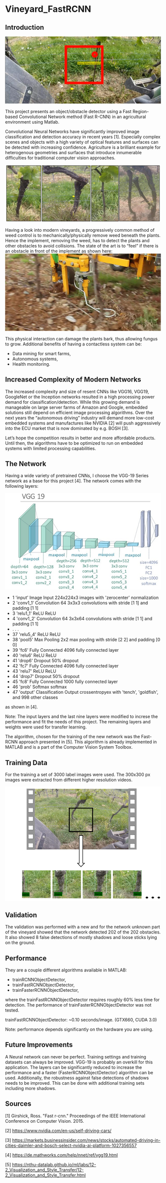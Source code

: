 # Vineyard_FastRCNN

## Introduction

![Image of Promo](/media/Promo.PNG)

This project presents an object/obstacle detector using a Fast Region-based Convolutional Network method (Fast R-CNN) in an agricultural environment using Matlab. 

Convolutional Neural Networks have significantly improved image classification and detection accuracy in recent years [1]. Especially complex scenes and objects with a high variety of optical features and surfaces can be detected with increasing confidence.  Agriculture is a brilliant example for heterogenous geometries and surfaces that introduce innumerable difficulties for traditional computer vision approaches.

![Image of plant_diversity.png](/media/plant_Diversity.PNG)

Having a look into modern vineyards, a progressively common method of weed control is to mechanically/physically remove weed beneath the plants. Hence the implement, removing the weed, has to detect the plants and other obstacles to avoid collisions. The state of the art is to “feel” if there is an obstacle in front of the implement as shown here:
![Image of contactSensor](/media/contactSensor.png)


This physical interaction can damage the plants bark, thus allowing fungus to grow. Additional benefits of having a contactless system can be:

* Data mining for smart farms,
* Autonomous systems,
* Health monitoring.

## Increased Complexity of Modern Networks

The increased complexity and size of resent CNNs like VGG16, VGG19, GoogleNet or the Inception networks resulted in a high processing power demand for classification/detection. While this growing demand is manageable on large server farms of Amazon and Google, embedded solutions still depend on efficient image processing algorithms. Over the next years the “autonomous driving” industry will demand more low-cost embedded systems and manufactures like NVIDIA [2] will push aggressively into the ECU market that is now dominated by e.g. BOSH [3]. 

Let’s hope the competition results in better and more affordable products.  Until then, the algorithms have to be optimized to run on embedded systems with limited processing capabilities.

## The Network

Having a wide variety of pretrained CNNs, I choose the VGG-19 Series network as a base for this project [4]. The network comes with the following layers:

![Image of vgg19.png](/media/vgg19.PNG)

* 1   'input'     Image Input             224x224x3 images with 'zerocenter' normalization
* 2   'conv1_1'   Convolution             64 3x3x3 convolutions with stride [1  1] and padding [1  1]
* 3   'relu1_1'   ReLU                    ReLU
* 4   'conv1_2'   Convolution             64 3x3x64 convolutions with stride [1  1] and padding [1  1]
* . . .
* 37   'relu5_4'   ReLU                    ReLU
* 38   'pool5'     Max Pooling             2x2 max pooling with stride [2  2] and padding [0  0]
* 39   'fc6'       Fully Connected         4096 fully connected layer
* 40   'relu6'     ReLU                    ReLU
* 41   'drop6'     Dropout                 50% dropout
* 42   'fc7'       Fully Connected         4096 fully connected layer
* 43   'relu7'     ReLU                    ReLU
* 44   'drop7'     Dropout                 50% dropout
* 45   'fc8'       Fully Connected         1000 fully connected layer
* 46   'prob'      Softmax                 softmax
* 47   'output'    Classification Output   crossentropyex with 'tench', 'goldfish', and 998 other classes 

as shown in [4].

Note: The input layers and the last nine layers were modified to increse the performance and fit the needs of this project. The remaining layers and weights were used for transfer learning.

The algorithm, chosen for the training of the new network was the Fast-RCNN approach presented in [5]. This algorithm is already implemented in MATLAB and is a part of the Computer Vision System Toolbox. 

## Training Data

For the training a set of 3000 label images were used. The 300x300 px images were extracted from different higher resolution videos.

![Image of training](/media/training.PNG)

## Validation

The validation was performed with a new and for the network unknown part of the vineyard showed that the network detected 202 of the 202 obstacles. It also showed 8 false detections of mostly shadows and loose sticks lying on the ground.

## Performance

They are a couple different algorithms available in MATLAB:
* trainRCNNObjectDetector,
* trainFastRCNNObjectDetector,
* trainFasterRCNNObjectDetector,

where the trainFastRCNNObjectDetector requires roughly 60% less time for detection. The performance of trainFasterRCNNObjectDetector was not tested.

trainFastRCNNObjectDetector: ~0.10 seconds/image. (GTX660, CUDA 3.0)

Note: performance depends significantly on the hardware you are using.

## Future Improvements
A Neural network can never be perfect. Training settings and training datasets can always be improved. VGG-19 is probably an overkill for this application. The layers can be significantly reduced to increase the performance and a faster (FasterRCNNObjectDetector) algorithm can be used. Additionally, the robustness against false detections of shadows needs to be improved. This can be done with additional training sets including more shadows.


## Sources
[1] Girshick, Ross. "Fast r-cnn." Proceedings of the IEEE International Conference on Computer Vision. 2015.

[2] https://www.nvidia.com/en-us/self-driving-cars/

[3] https://markets.businessinsider.com/news/stocks/automated-driving-in-cities-daimler-and-bosch-select-nvidia-ai-platform-1027356557

[4] https://de.mathworks.com/help/nnet/ref/vgg19.html

[5] https://nthu-datalab.github.io/ml/labs/12-2_Visualization_and_Style_Transfer/12-2_Visualization_and_Style_Transfer.html
